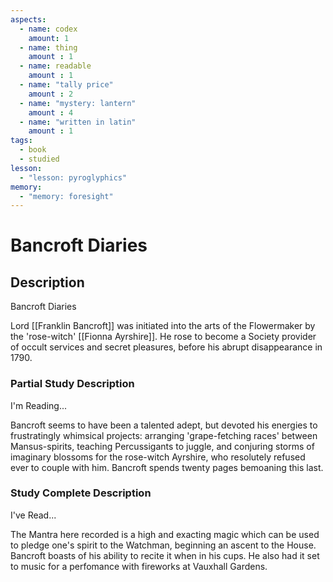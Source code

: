 ```yaml
---
aspects: 
  - name: codex
    amount: 1
  - name: thing
    amount : 1
  - name: readable
    amount : 1
  - name: "tally price"
    amount : 2
  - name: "mystery: lantern"
    amount : 4
  - name: "written in latin"
    amount : 1
tags:
  - book
  - studied
lesson:
  - "lesson: pyroglyphics"
memory:
  - "memory: foresight"
---
```


# Bancroft Diaries

## Description
Bancroft Diaries

Lord [[Franklin Bancroft]] was initiated into the arts of the Flowermaker by the 'rose-witch' [[Fionna Ayrshire]]. He rose to become a Society provider of occult services and secret pleasures, before his abrupt disappearance in 1790.
### Partial Study Description
I'm Reading...

Bancroft seems to have been a talented adept, but devoted his energies to frustratingly whimsical projects: arranging 'grape-fetching races' between Mansus-spirits, teaching Percussigants to juggle, and conjuring storms of imaginary blossoms for the rose-witch Ayrshire, who resolutely refused ever to couple with him. Bancroft spends twenty pages bemoaning this last. 
### Study Complete Description
I've Read...

The Mantra here recorded is a high and exacting magic which can be used to pledge one's spirit to the Watchman, beginning an ascent to the House. Bancroft boasts of his ability to recite it when in his cups. He also had it set to music for a perfomance with fireworks at Vauxhall Gardens.